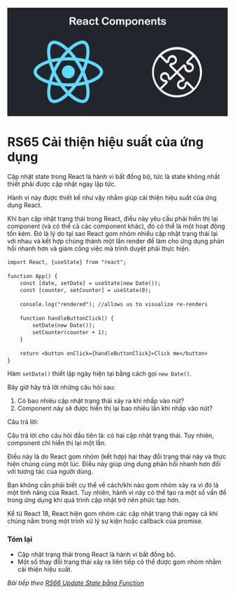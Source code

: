 
![Create-HTML-1](images/components.jpg) 

# RS65 Cải thiện hiệu suất của ứng dụng

Cập nhật state trong React là hành vi bất đồng bộ, tức là state không nhất thiết phải được cập nhật ngay lập tức.

Hành vi này được thiết kế như vậy nhằm giúp cải thiện hiệu suất của ứng dụng React.

Khi bạn cập nhật trạng thái trong React, điều này yêu cầu phải hiển thị lại component (và có thể cả các component khác), đó có thể là một hoạt động tốn kém. Đó là lý do tại sao React gom nhóm nhiều cập nhật trạng thái lại với nhau và kết hợp chúng thành một lần render để làm cho ứng dụng phản hồi nhanh hơn và giảm công việc mà trình duyệt phải thực hiện.

```
import React, {useState} from "react";

function App() {    
    const [date, setDate] = useState(new Date());
    const [counter, setCounter] = useState(0);

    console.log("rendered"); //allows us to visualize re-renders

    function handleButtonClick() {
        setDate(new Date());
        setCounter(counter + 1);
    }

    return <button onClick={handleButtonClick}>Click me</button>
}
```

Hàm `setDate()` thiết lập ngày hiện tại bằng cách gọi `new Date()`.

Bây giờ hãy trả lời những câu hỏi sau:
1. Có bao nhiêu cập nhật trạng thái xảy ra khi nhấp vào nút?
2. Component này sẽ được hiển thị lại bao nhiêu lần khi nhấp vào nút?

Câu trả lời:

Câu trả lời cho câu hỏi đầu tiên là: có hai cập nhật trạng thái. Tuy nhiên, component chỉ hiển thị lại một lần.

Điều này là do React gom nhóm (kết hợp) hai thay đổi trạng thái này và thực hiện chúng cùng một lúc. Điều này giúp ứng dụng phản hồi nhanh hơn đối với tương tác của người dùng.

Bạn không cần phải biết cụ thể về cách/khi nào gom nhóm xảy ra vì đó là một tính năng của React. Tuy nhiên, hành vi này có thể tạo ra một số vấn đề trong ứng dụng khi quá trình cập nhật trở nên phức tạp hơn. 

Kể từ React 18, React hiện gom nhóm các cập nhật trạng thái ngay cả khi chúng nằm trong một trình xử lý sự kiện hoặc callback của promise.

### Tóm lại

- Cập nhật trạng thái trong React là hành vi bất đồng bộ.
- Một số thay đổi trạng thái xảy ra liên tiếp có thể được gom nhóm nhằm cải thiện hiệu suất.

*Bài tiếp theo [RS66 Update State bằng Function](/lesson/session/session_066_update_state_function.md)*